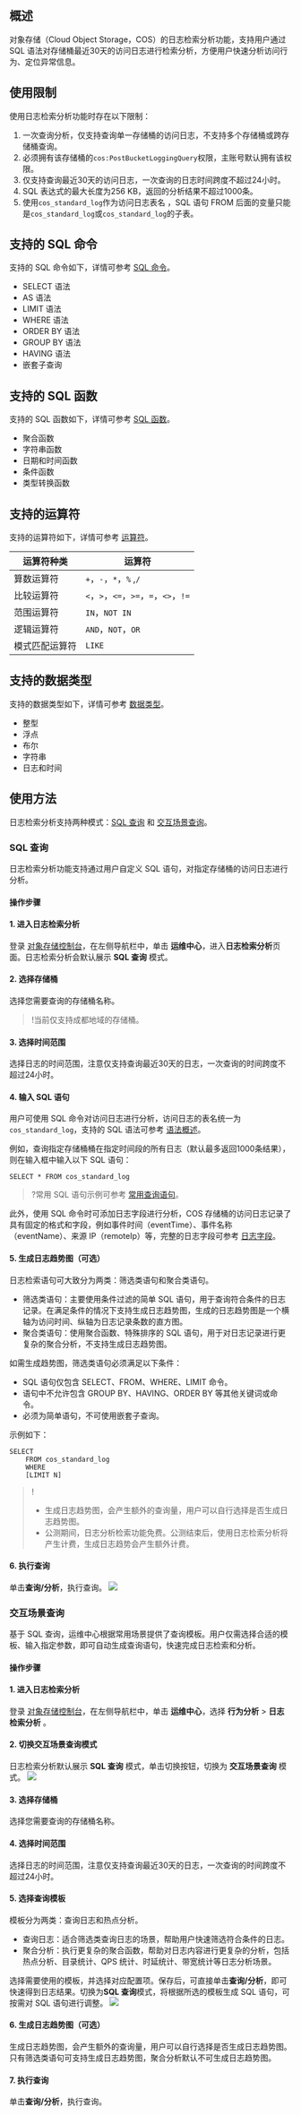 
## 概述
对象存储（Cloud Object Storage，COS）的日志检索分析功能，支持用户通过 SQL 语法对存储桶最近30天的访问日志进行检索分析，方便用户快速分析访问行为、定位异常信息。



## 使用限制
使用日志检索分析功能时存在以下限制：

1. 一次查询分析，仅支持查询单一存储桶的访问日志，不支持多个存储桶或跨存储桶查询。
2. 必须拥有该存储桶的`cos:PostBucketLoggingQuery`权限，主账号默认拥有该权限。
3. 仅支持查询最近30天的访问日志，一次查询的日志时间跨度不超过24小时。
4. SQL 表达式的最大长度为256 KB，返回的分析结果不超过1000条。
5. 使用`cos_standard_log`作为访问日志表名 ，SQL 语句 FROM 后面的变量只能是`cos_standard_log`或`cos_standard_log`的子表。


## 支持的 SQL 命令

支持的 SQL 命令如下，详情可参考 [SQL 命令](https://cloud.tencent.com/document/product/436/94354)。

- SELECT 语法
- AS 语法
- LIMIT 语法
- WHERE 语法
- ORDER BY 语法
- GROUP BY 语法
- HAVING 语法
- 嵌套子查询


## 支持的 SQL 函数

支持的 SQL 函数如下，详情可参考 [SQL 函数](https://cloud.tencent.com/document/product/436/94355)。

- 聚合函数
- 字符串函数
- 日期和时间函数
- 条件函数
- 类型转换函数

## 支持的运算符

支持的运算符如下，详情可参考 [运算符](https://cloud.tencent.com/document/product/436/94356)。

|运算符种类|	运算符|
|---|---|
|算数运算符|	`+`，`-`，`*`，`%` ,`/`|
|比较运算符|	`<`，`>`，`<=`，`>=`，`=`，`<>`，`!=`|
|范围运算符|	`IN`，`NOT IN`|
|逻辑运算符|	`AND`，`NOT`，`OR`|
|模式匹配运算符|	`LIKE`|


## 支持的数据类型
支持的数据类型如下，详情可参考 [数据类型](https://cloud.tencent.com/document/product/436/94357)。

- 整型
- 浮点
- 布尔
- 字符串
- 日志和时间


## 使用方法


日志检索分析支持两种模式：[SQL 查询](#sql) 和 [交互场景查询](#interact)。


<span id="sql"></span>
### SQL 查询

日志检索分析功能支持通过用户自定义 SQL 语句，对指定存储桶的访问日志进行分析。

#### 操作步骤

#### 1. 进入日志检索分析

登录 [对象存储控制台](https://console.cloud.tencent.com/cos5)，在左侧导航栏中，单击 **运维中心**，进入**日志检索分析**页面。日志检索分析会默认展示 **SQL 查询** 模式。

#### 2. 选择存储桶

选择您需要查询的存储桶名称。
>!当前仅支持成都地域的存储桶。

#### 3. 选择时间范围
选择日志的时间范围，注意仅支持查询最近30天的日志，一次查询的时间跨度不超过24小时。

#### 4. 输入 SQL 语句

用户可使用 SQL 命令对访问日志进行分析，访问日志的表名统一为 `cos_standard_log`，支持的 SQL 语法可参考 [语法概述](https://cloud.tencent.com/document/product/436/94349)。

例如，查询指定存储桶桶在指定时间段的所有日志（默认最多返回1000条结果），则在输入框中输入以下 SQL 语句：
```
SELECT * FROM cos_standard_log
```

>?常用 SQL 语句示例可参考 [常用查询语句](https://cloud.tencent.com/document/product/436/94352)。

此外，使用 SQL 命令时可添加日志字段进行分析，COS 存储桶的访问日志记录了具有固定的格式和字段，例如事件时间（eventTime）、事件名称（eventName）、来源 IP（remoteIp）等，完整的日志字段可参考 [日志字段](分析语法>语法概述>日志字段)。


<span id="step5"><span>
#### 5. 生成日志趋势图（可选）

日志检索语句可大致分为两类：筛选类语句和聚合类语句。

- 筛选类语句：主要使用条件过滤的简单 SQL 语句，用于查询符合条件的日志记录。在满足条件的情况下支持生成日志趋势图，生成的日志趋势图是一个横轴为访问时间、纵轴为日志记录条数的直方图。
- 聚合类语句：使用聚合函数、特殊排序的 SQL 语句，用于对日志记录进行更复杂的聚合分析，不支持生成日志趋势图。

如需生成趋势图，筛选类语句必须满足以下条件：

- SQL 语句仅包含 SELECT、FROM、WHERE、LIMIT 命令。
- 语句中不允许包含 GROUP BY、HAVING、ORDER BY 等其他关键词或命令。
- 必须为简单语句，不可使用嵌套子查询。

示例如下：
```
SELECT 
    FROM cos_standard_log
    WHERE
    [LIMIT N]
```

>!
>- 生成日志趋势图，会产生额外的查询量，用户可以自行选择是否生成日志趋势图。
>- 公测期间，日志分析检索功能免费。公测结束后，使用日志检索分析将产生计费，生成日志趋势会产生额外计费。

#### 6. 执行查询

单击**查询/分析**，执行查询。
![](https://qcloudimg.tencent-cloud.cn/raw/348f5ea31641fc75c33e3d4037b5f253.png)


<span id="interact"></span>

### 交互场景查询

基于 SQL 查询，运维中心根据常用场景提供了查询模板。用户仅需选择合适的模板、输入指定参数，即可自动生成查询语句，快速完成日志检索和分析。

#### 操作步骤

#### 1. 进入日志检索分析
登录 [对象存储控制台](https://console.cloud.tencent.com/cos5)，在左侧导航栏中，单击 **运维中心**，选择 **行为分析** > **日志检索分析** 。
#### 2. 切换交互场景查询模式
日志检索分析默认展示 **SQL 查询** 模式，单击切换按钮，切换为 **交互场景查询** 模式。
![](https://qcloudimg.tencent-cloud.cn/raw/6600204b864991f339ea305553bcb0f8.png)
#### 3. 选择存储桶
选择您需要查询的存储桶名称。
#### 4. 选择时间范围
选择日志的时间范围，注意仅支持查询最近30天的日志，一次查询的时间跨度不超过24小时。
#### 5. 选择查询模板
模板分为两类：查询日志和热点分析。

- 查询日志：适合筛选类查询日志的场景，帮助用户快速筛选符合条件的日志。
- 聚合分析：执行更复杂的聚合函数，帮助对日志内容进行更复杂的分析，包括热点分析、目录统计、QPS 统计、时延统计、带宽统计等日志分析场景。

选择需要使用的模板，并选择对应配置项。保存后，可直接单击**查询/分析**，即可快速得到日志结果。切换为**SQL 查询**模式，将根据所选的模板生成 SQL 语句，可按需对 SQL 语句进行调整。
![](https://qcloudimg.tencent-cloud.cn/raw/bdbce1e9236f3701bad0eab8a62bec73.png)

#### 6. 生成日志趋势图（可选）

生成日志趋势图，会产生额外的查询量，用户可以自行选择是否生成日志趋势图。只有筛选类语句可支持生成日志趋势图，聚合分析默认不可生成日志趋势图。

#### 7. 执行查询
单击**查询/分析**，执行查询。



